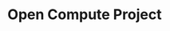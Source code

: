 ---
image:
  featured: 'true'
  path: /assets/images/projects/open-compute-project.png
permalink: /engineering/projects/open-compute-project/
project_link_name: open-compute-project
project_maintainers: ''
project_stats: 'false'
project_url: https://www.opencompute.org/
title: Open Compute Project
display: false
---